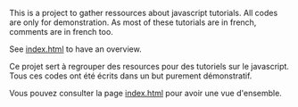 This is a project to gather ressources about javascript tutorials. All
codes are only for demonstration. As most of these tutorials are in
 french, comments are in french too.

See [index.html](http://restimel.github.com/Tutoriels/) to have an overview.

Ce projet sert à regrouper des resources pour des tutoriels sur le javascript.
Tous ces codes ont été écrits dans un but purement démonstratif.

Vous pouvez consulter la page [index.html](http://restimel.github.com/Tutoriels/) pour avoir une vue d'ensemble.

